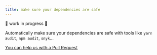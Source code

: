 ```yaml
---
title: make sure your dependencies are safe
---
```


🚧 work in progress 🚧

Automatically make sure your dependencies are safe with tools like `yarn audit`, `npm audit`, `snyk`...

[You can help us with a Pull Request](https://github.com/marmicode/rest-api-checklist/edit/master/content/dependencies/audit.md)
